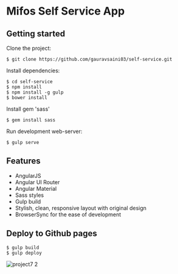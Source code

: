 # Mifos Self Service App

## Getting started

Clone the project:

    $ git clone https://github.com/gauravsaini03/self-service.git

Install dependencies:

    $ cd self-service
    $ npm install
    $ npm install -g gulp
    $ bower install

Install gem 'sass'

    $ gem install sass

Run development web-server:

    $ gulp serve

## Features

* AngularJS
* Angular UI Router
* Angular Material
* Sass styles
* Gulp build
* Stylish, clean, responsive layout with original design
* BrowserSync for the ease of development

## Deploy to Github pages  

    $ gulp build
    $ gulp deploy

![project7 2](https://user-images.githubusercontent.com/25020379/40933159-4e296684-67f6-11e8-9627-5e97ccd40391.png)
